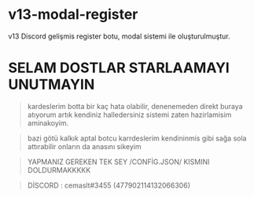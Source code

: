 # v13-modal-register
v13 Discord gelişmis register botu, modal sistemi ile oluşturulmuştur.


# SELAM DOSTLAR STARLAAMAYI UNUTMAYIN

> kardeslerim botta bir kaç hata olabilir, denenemeden direkt buraya atıyorum artık kendiniz halledersiniz sistemi zaten hazirlamisim aminakoyim.

> bazi götü kalkık aptal botcu karrdeslerim kendininmis gibi sağa sola attırabilir onların da anasını sikeyim

> YAPMANIZ GEREKEN TEK SEY /CONFİG.JSON/ KISMINI DOLDURMAKKKKK



> DİSCORD : cemaslt#3455 (477902114132066306)
